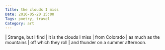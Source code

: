 ```yaml
---
Title: the clouds I miss
Date: 2016-05-20 15:00
Tags: poetry, travel
Category: art
---
```


| Strange, but I find
|     it is the clouds I miss
|         from Colorado
|     as much as the mountains
|         off which they roll
|     and thunder on a summer afternoon.
